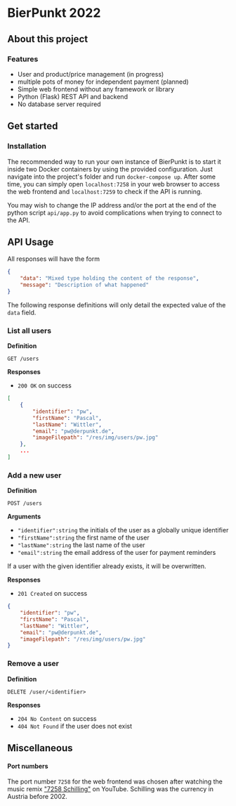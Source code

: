 # BierPunkt 2022

## About this project

### Features

* User and product/price management (in progress)
* multiple pots of money for independent payment (planned)
* Simple web frontend without any framework or library
* Python (Flask) REST API and backend
* No database server required

## Get started

### Installation

The recommended way to run your own instance of BierPunkt is to start it inside two Docker containers by using the provided configuration. Just navigate into the project's folder and run `docker-compose up`. After some time, you can simply open `localhost:7258` in your web browser to access the web frontend and `localhost:7259` to check if the API is running.

You may wish to change the IP address and/or the port at the end of the python script `api/app.py` to avoid complications when trying to connect to the API.

## API Usage

All responses will have the form

```json
{
    "data": "Mixed type holding the content of the response",
    "message": "Description of what happened"
}
```

The following response definitions will only detail the expected value of the `data` field.

### List all users

**Definition**

`GET /users`

**Responses**

* `200 OK` on success

```json
[
    {
        "identifier": "pw",
        "firstName": "Pascal",
        "lastName": "Wittler",
        "email": "pw@derpunkt.de",
        "imageFilepath": "/res/img/users/pw.jpg"
    },
    ...
]
```

### Add a new user

**Definition**

`POST /users`

**Arguments**

* `"identifier":string` the initials of the user as a globally unique identifier
* `"firstName":string` the first name of the user
* `"lastName":string` the last name of the user
* `"email":string` the email address of the user for payment reminders

If a user with the given identifier already exists, it will be overwritten.

**Responses**

* `201 Created` on success

```json
{
    "identifier": "pw",
    "firstName": "Pascal",
    "lastName": "Wittler",
    "email": "pw@derpunkt.de",
    "imageFilepath": "/res/img/users/pw.jpg"
}
```

### Remove a user

**Definition**

`DELETE /user/<identifier>`

**Responses**

* `204 No Content` on success
* `404 Not Found` if the user does not exist

## Miscellaneous

#### Port numbers

The port number `7258` for the web frontend was chosen after watching the music remix ["7258 Schilling"](https://www.youtube.com/watch?v=4VTTz6CrFM4) on YouTube. Schilling was the currency in Austria before 2002.
